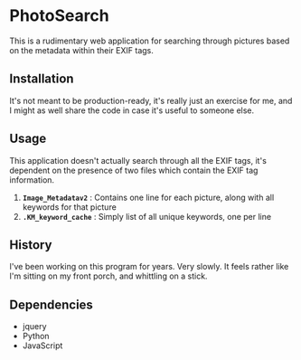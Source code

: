 # PhotoSearch

This is a rudimentary web application for searching through pictures based on the metadata within their EXIF tags.  

## Installation

It's not meant to be production-ready, it's really just an exercise for me, and I might as well share the code in case it's useful to someone else.

## Usage

This application doesn't actually search through all the EXIF tags, it's dependent on the presence of two files which contain the EXIF tag information.

1. <code>**Image_Metadatav2**</code> : Contains one line for each picture, along with all keywords for that picture
2. <code>**.KM_keyword_cache**</code> : Simply list of all unique keywords, one per line

## History

I've been working on this program for years.  Very slowly.  It feels rather like I'm sitting on my front porch, and whittling on a stick.

## Dependencies

- jquery
- Python
- JavaScript
